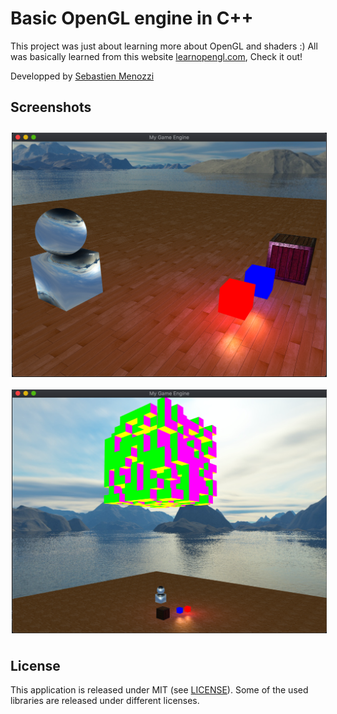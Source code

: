 # Basic OpenGL engine in C++
This project was just about learning more about OpenGL and shaders :)
All was basically learned from this website <a href="https://learnopengl.com/Introduction">learnopengl.com</a>, Check it out!

Developped by <a href="https://twitter.com/SebMnzz">Sebastien Menozzi</a>

## Screenshots
[<img src="./assets/images/screen1.png" align="center" width="1000" hspace="2" vspace="10">](https://github.com/SebMenozzi/engine/raw/master/assets/images/screen1.png)
[<img src="./assets/images/screen2.png" align="center" width="1000" hspace="2" vspace="10">](https://github.com/SebMenozzi/engine/raw/master/assets/images/screen2.png)

## License

This application is released under MIT (see [LICENSE](LICENSE)).
Some of the used libraries are released under different licenses.
